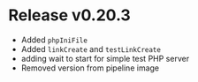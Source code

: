 # Release v0.20.3

- Added `phpIniFile`
- Added `linkCreate` and `testLinkCreate`
- adding wait to start for simple test PHP server
- Removed version from pipeline image
